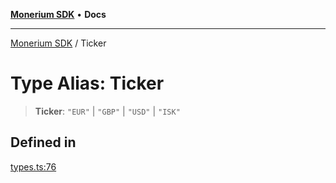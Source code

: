 [**Monerium SDK**](../README.md) • **Docs**

***

[Monerium SDK](../README.md) / Ticker

# Type Alias: Ticker

> **Ticker**: `"EUR"` \| `"GBP"` \| `"USD"` \| `"ISK"`

## Defined in

[types.ts:76](https://github.com/monerium/js-monorepo/blob/4f2ccbbab3654810f24287d973126d95378140bb/packages/sdk/src/types.ts#L76)
